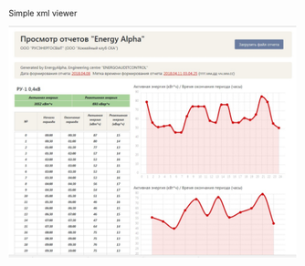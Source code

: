 Simple xml viewer

![alt text](https://github.com/iivanovw7/ReportParser/blob/master/img/view.jpg)

